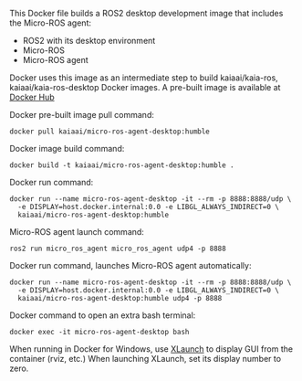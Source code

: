 This Docker file builds a ROS2 desktop development image that includes the Micro-ROS agent:
- ROS2 with its desktop environment
- Micro-ROS
- Micro-ROS agent

Docker uses this image as an intermediate step to build kaiaai/kaia-ros, kaiaai/kaia-ros-desktop Docker images. A pre-built image is available at [Docker Hub](https://hub.docker.com/r/kaiaai/micro-ros-agent-desktop)

Docker pre-built image pull command:
```
docker pull kaiaai/micro-ros-agent-desktop:humble
```

Docker image build command:
```
docker build -t kaiaai/micro-ros-agent-desktop:humble .
```

Docker run command:
```
docker run --name micro-ros-agent-desktop -it --rm -p 8888:8888/udp \
  -e DISPLAY=host.docker.internal:0.0 -e LIBGL_ALWAYS_INDIRECT=0 \
  kaiaai/micro-ros-agent-desktop:humble
```

Micro-ROS agent launch command:
```
ros2 run micro_ros_agent micro_ros_agent udp4 -p 8888
```

Docker run command, launches Micro-ROS agent automatically:
```
docker run --name micro-ros-agent-desktop -it --rm -p 8888:8888/udp \
  -e DISPLAY=host.docker.internal:0.0 -e LIBGL_ALWAYS_INDIRECT=0 \
  kaiaai/micro-ros-agent-desktop:humble udp4 -p 8888
```

Docker command to open an extra bash terminal:
```
docker exec -it micro-ros-agent-desktop bash
```

When running in Docker for Windows, use [XLaunch](https://sourceforge.net/projects/xming/) to display GUI from the container (rviz, etc.) When launching XLaunch, set its display number to zero.
